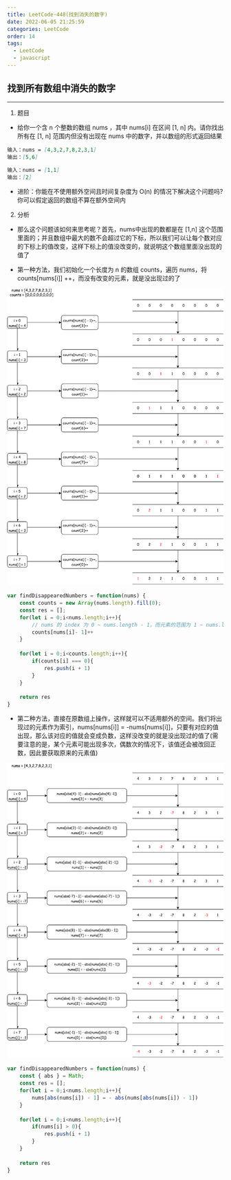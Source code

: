 ```yaml
---
title: LeetCode-448(找到消失的数字)
date: 2022-06-05 21:25:59
categories: LeetCode
order: 14
tags:
  - LeetCode
  - javascript
---
```


## 找到所有数组中消失的数字

---
1. 题目
- 给你一个含 n 个整数的数组 nums ，其中 nums[i] 在区间 [1, n] 内。请你找出所有在 [1, n] 范围内但没有出现在 nums 中的数字，并以数组的形式返回结果

```md
输入：nums = [4,3,2,7,8,2,3,1]
输出：[5,6]
```

```md
输入：nums = [1,1]
输出：[2]
```

- 进阶：你能在不使用额外空间且时间复杂度为 O(n) 的情况下解决这个问题吗? 你可以假定返回的数组不算在额外空间内

2. 分析
- 那么这个问题该如何来思考呢？首先，nums中出现的数都是在 [1,n] 这个范围里面的；并且数组中最大的数不会超过它的下标，所以我们可以让每个数对应的下标上的值改变，这样下标上的值没改变的，就说明这个数组里面没出现的值了

- 第一种方法，我们初始化一个长度为 n 的数组 counts，遍历 nums，将 counts[nums[i]] ++，而没有改变的元素，就是没出现过的了

![](./img/findDisappearedNumbers.png)

```js
var findDisappearedNumbers = function(nums) {
    const counts = new Array(nums.length).fill(0);
    const res = [];
    for(let i = 0;i<nums.length;i++){
        // nums 的 index 为 0 ~ nums.length - 1，而元素的范围为 1 ~ nums.length
        counts[nums[i]- 1]++
    }

    for(let i = 0;i<counts.length;i++){
        if(counts[i] === 0){
            res.push(i + 1)
        }
    }

    return res
}
```

- 第二种方法，直接在原数组上操作，这样就可以不适用额外的空间。我们将出现过的元素作为索引，nums[nums[i]] = -nums[nums[i]]，只要有对应的值出现，那么该对应的值就会变成负数，这样没改变的就是没出现过的值了(需要注意的是，某个元素可能出现多次，偶数次的情况下，该值还会被改回正数，因此要获取原来的元素值)

![](./img/findDisappearedNumbers2.png)


```js
var findDisappearedNumbers = function(nums) {
    const { abs } = Math;
    const res = [];
    for(let i = 0;i<nums.length;i++){
        nums[abs(nums[i]) - 1] = - abs(nums[abs(nums[i]) - 1])
    }

    for(let i = 0;i<nums.length;i++){
        if(nums[i] > 0){
            res.push(i + 1)
        }
    }

    return res
}

```
